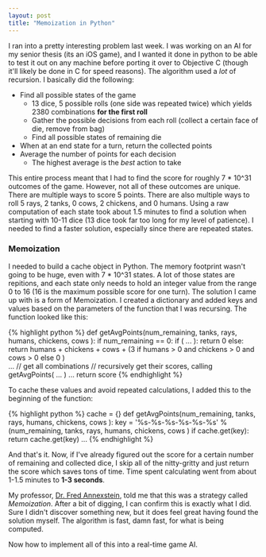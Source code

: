 ```yaml
---
layout: post
title: "Memoization in Python"
---
```


I ran into a pretty interesting problem last week. I was working on an AI for my senior thesis (its an iOS game), and I wanted it done in python to be able to test it out on any machine before porting it over to Objective C (though it'll likely be done in C for speed reasons). The algorithm used a *lot* of recursion. I basically did the following:

* Find all possible states of the game
    * 13 dice, 5 possible rolls (one side was repeated twice) which yields 2380 combinations **for the first roll**
    * Gather the possible decisions from each roll (collect a certain face of die, remove from bag)
    * Find all possible states of remaining die
* When at an end state for a turn, return the collected points
* Average the number of points for each decision
    * The highest average is the *best* action to take

This entire process meant that I had to find the score for roughly 7 * 10^31 outcomes of the game. However, not all of these outcomes are unique. There are multiple ways to score 5 points. There are also multiple ways to roll 5 rays, 2 tanks, 0 cows, 2 chickens, and 0 humans. Using a raw computation of each state took about 1.5 minutes to find a solution when starting with 10-11 dice (13 dice took far too long for my level of patience). I needed to find a faster solution, especially since there are repeated states.

### Memoization

I needed to build a cache object in Python. The memory footprint wasn't going to be huge, even with 7 * 10^31 states. A lot of those states are repitions, and each state only needs to hold an integer value from the range 0 to 16 (16 is the maximum possible score for one turn). The solution I came up with is a form of Memoization. I created a dictionary and added keys and values based on the parameters of the function that I was recursing. The function looked like this:

{% highlight python %}
def getAvgPoints(num_remaining, tanks, rays, humans, chickens, cows ):
    if num_remaining == 0:
        if ( ... ):
            return 0
        else:
            return humans + chickens + cows + (3 if humans > 0 and chickens > 0 and cows > 0 else 0 )   
    ...
    // get all combinations
    // recursively get their scores, calling getAvgPoints( ... )
    ...
    return score
{% endhighlight %}

To cache these values and avoid repeated calculations, I added this to the beginning of the function:

{% highlight python %}
cache = {}
def getAvgPoints(num_remaining, tanks, rays, humans, chickens, cows ):
    key = '%s-%s-%s-%s-%s-%s' % (num_remaining, tanks, rays, humans, chickens, cows )
        if cache.get(key):
            return cache.get(key)
    ...
{% endhighlight %}

And that's it. Now, if I've already figured out the score for a certain number of remaining and collected dice, I skip all of the nitty-gritty and just return the score which saves tons of time. Time spent calculating went from about 1-1.5 minutes to **1-3 seconds**.

My professor, [Dr. Fred Annexstein](http://twitter.com/#!/proffreda), told me that this was a strategy called *Memoization*. After a bit of digging, I can confirm this is exactly what I did. Sure I didn't discover something new, but it does feel great having found the solution myself. The algorithm is fast, damn fast, for what is being computed.

Now how to implement all of this into a real-time game AI.
